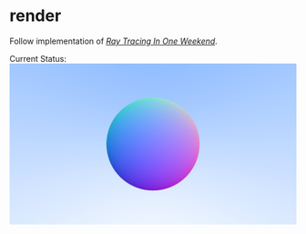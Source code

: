 # render

Follow implementation of [*Ray Tracing In One Weekend*](https://raytracing.github.io/books/RayTracingInOneWeekend.html).

Current Status:
![Current Status](target/current.jpg)
